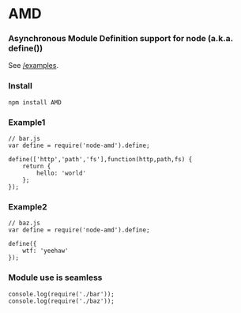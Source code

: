 # AMD
### Asynchronous Module Definition support for node (a.k.a. define())

See [/examples](https://github.com/CrabDude/node-amd/tree/master/examples).

### Install

	npm install AMD
	
### Example1

	// bar.js
	var define = require('node-amd').define;
	
	define(['http','path','fs'],function(http,path,fs) {
		return {
			hello: 'world'
		};
	});
	
### Example2

	// baz.js
	var define = require('node-amd').define;
	
	define({
		wtf: 'yeehaw'
	});
	
### Module use is seamless

	console.log(require('./bar'));
	console.log(require('./baz'));